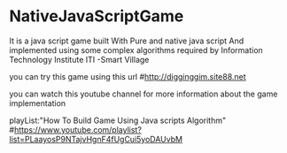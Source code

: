# NativeJavaScriptGame
It is a java script game built With Pure and native java script And implemented using some complex algorithms required by Information Technology Institute ITI  -Smart Village

you can try this game using this url 
#http://digginggim.site88.net

you can watch this youtube channel for more information about the game implementation

playList:"How To Build Game Using Java scripts Algorithm" 
#https://www.youtube.com/playlist?list=PLaayosP9NTajvHgnF4fUgCui5yoDAUvbM
